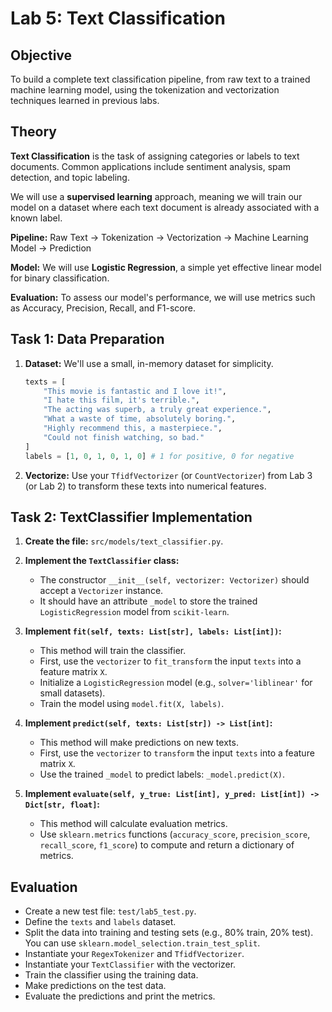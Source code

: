 # Lab 5: Text Classification

## Objective

To build a complete text classification pipeline, from raw text to a trained machine learning model, using the tokenization and vectorization techniques learned in previous labs.

## Theory

**Text Classification** is the task of assigning categories or labels to text documents. Common applications include sentiment analysis, spam detection, and topic labeling.

We will use a **supervised learning** approach, meaning we will train our model on a dataset where each text document is already associated with a known label.

**Pipeline:**
Raw Text -> Tokenization -> Vectorization -> Machine Learning Model -> Prediction

**Model:** We will use **Logistic Regression**, a simple yet effective linear model for binary classification.

**Evaluation:** To assess our model's performance, we will use metrics such as Accuracy, Precision, Recall, and F1-score.

## Task 1: Data Preparation

1.  **Dataset:** We'll use a small, in-memory dataset for simplicity.
    ```python
    texts = [
        "This movie is fantastic and I love it!",
        "I hate this film, it's terrible.",
        "The acting was superb, a truly great experience.",
        "What a waste of time, absolutely boring.",
        "Highly recommend this, a masterpiece.",
        "Could not finish watching, so bad."
    ]
    labels = [1, 0, 1, 0, 1, 0] # 1 for positive, 0 for negative
    ```
2.  **Vectorize:** Use your `TfidfVectorizer` (or `CountVectorizer`) from Lab 3 (or Lab 2) to transform these texts into numerical features.

## Task 2: TextClassifier Implementation

1.  **Create the file:** `src/models/text_classifier.py`.

2.  **Implement the `TextClassifier` class:**
    *   The constructor `__init__(self, vectorizer: Vectorizer)` should accept a `Vectorizer` instance.
    *   It should have an attribute `_model` to store the trained `LogisticRegression` model from `scikit-learn`.

3.  **Implement `fit(self, texts: List[str], labels: List[int])`:**
    *   This method will train the classifier.
    *   First, use the `vectorizer` to `fit_transform` the input `texts` into a feature matrix `X`.
    *   Initialize a `LogisticRegression` model (e.g., `solver='liblinear'` for small datasets).
    *   Train the model using `model.fit(X, labels)`.

4.  **Implement `predict(self, texts: List[str]) -> List[int]`:**
    *   This method will make predictions on new texts.
    *   First, use the `vectorizer` to `transform` the input `texts` into a feature matrix `X`.
    *   Use the trained `_model` to predict labels: `_model.predict(X)`.

5.  **Implement `evaluate(self, y_true: List[int], y_pred: List[int]) -> Dict[str, float]`:**
    *   This method will calculate evaluation metrics.
    *   Use `sklearn.metrics` functions (`accuracy_score`, `precision_score`, `recall_score`, `f1_score`) to compute and return a dictionary of metrics.

## Evaluation

*   Create a new test file: `test/lab5_test.py`.
*   Define the `texts` and `labels` dataset.
*   Split the data into training and testing sets (e.g., 80% train, 20% test). You can use `sklearn.model_selection.train_test_split`.
*   Instantiate your `RegexTokenizer` and `TfidfVectorizer`.
*   Instantiate your `TextClassifier` with the vectorizer.
*   Train the classifier using the training data.
*   Make predictions on the test data.
*   Evaluate the predictions and print the metrics.
